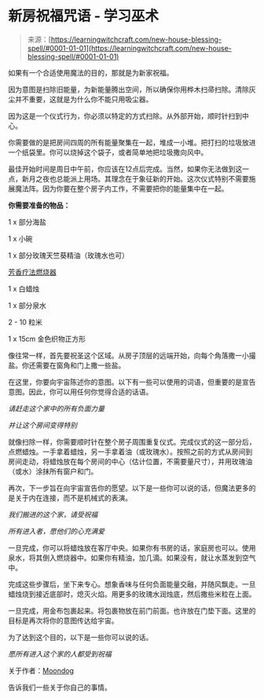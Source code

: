 <!--yml

category: 未分类

date: 2024-06-12 18:16:20

-->

# 新房祝福咒语 - 学习巫术

> 来源：[https://learningwitchcraft.com/new-house-blessing-spell/#0001-01-01](https://learningwitchcraft.com/new-house-blessing-spell/#0001-01-01)

如果有一个合适使用魔法的目的，那就是为新家祝福。

因为意图是扫除旧能量，为新能量腾出空间，所以确保你用桦木扫帚扫除。清除灰尘并不重要，这就是为什么你不能只用吸尘器。

因为这是一个仪式行为，你必须以特定的方式扫除。从外部开始，顺时针扫到中心。

你需要做的是把房间四周的所有能量聚集在一起，堆成一小堆。把打扫的垃圾放进一个纸袋里。你可以烧掉这个袋子，或者简单地把垃圾撒向风中。

最佳开始时间是周日中午前，你应该在12点后完成。当然，如果你无法做到这一点，新月之夜也总能派上用场。其理念在于象征新的开始。这次仪式特别不需要施展魔法阵。因为你要在整个房子内工作，不需要把你的能量集中在一起。

**你需要准备的物品：**

1 x 部分海盐

1 x 小碗

1 x 部分玫瑰天竺葵精油（玫瑰水也可）

[芳香疗法燃烧器](https://learningwitchcraft.com/new-house-blessing-spell/#0001-01-01)

1 x 白蜡烛

1 x 部分泉水

2 - 10 粒米

1 x 15cm 金色织物正方形

像往常一样，首先要祝圣这个区域。从房子顶层的远端开始，向每个角落撒一小撮盐。你还需要在窗角和门上撒一些盐。

在这里，你要向宇宙陈述你的意图。以下有一些可以使用的词语，但重要的是宣告意图。因此，你可以用任何你觉得合适的话语。

*请赶走这个家中的所有负面力量*

*并让这个房间变得特别*

就像扫除一样，你需要顺时针在整个房子周围重复仪式。完成仪式的这一部分后，点燃蜡烛。一手拿着蜡烛，另一手拿着油（或玫瑰水）。按照之前的方式从房间到房间走动，将蜡烛放在每个房间的中心（估计位置，不需要量尺寸），并用玫瑰油（或水）涂抹所有窗户和门。

再次，下一步旨在向宇宙宣告你的愿望。以下是一些你可以说的话，但魔法更多的是关于内在连接，而不是机械式的表演。

*我们搬进的这个家，请受祝福*

*所有进入者，愿他们的心充满爱*

一旦完成，你可以将蜡烛放在客厅中央。如果你有书房的话，家庭房也可以。使用泉水，将其倒入燃烧器中。如果你有精油，加几滴。如果没有，就让水蒸发到空气中。

完成这些步骤后，坐下来专心。想象香味与任何负面能量交融，并随风飘走。一旦蜡烛烧到接近底部时，熄灭火焰。用更多的玫瑰水润烛底，然后撒些米粒在上面。

一旦完成，用金布包裹起来。将包裹物放在前门前面。也许放在门垫下面。这里的目标是再次将你的意图传达给宇宙。

为了达到这个目的，以下是一些你可以说的话。

*愿所有进入这个家的人都受到祝福*

关于作者：[Moondog](https://learningwitchcraft.com/profile/?tthayer/)

告诉我们一些关于你自己的事情。
